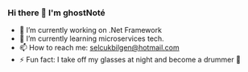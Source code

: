 ### Hi there 👋 I'm ghostNoté


- 🔭 I’m currently working on .Net Framework
- 🌱 I’m currently learning microservices tech.
- 📫 How to reach me: selcukbilgen@hotmail.com
- ⚡ Fun fact: I take off my glasses at night and become a drummer 🥁
